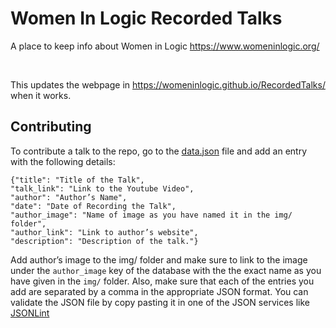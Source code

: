 # Women In Logic Recorded Talks

A place to keep info about Women in Logic https://www.womeninlogic.org/

<br>

This updates the webpage in https://womeninlogic.github.io/RecordedTalks/ when it works.

## Contributing

To contribute a talk to the repo, go to the [data.json](https://github.com/WomeninLogic/RecordedTalks/blob/main/data.json) file and add an entry with the following details:

```
{"title": "Title of the Talk",
"talk_link": "Link to the Youtube Video",
"author": "Author’s Name",
"date": "Date of Recording the Talk",
"author_image": "Name of image as you have named it in the img/ folder",
"author_link": "Link to author’s website",
"description": "Description of the talk."}
```

Add author’s image to the img/ folder and make sure to link to the image under the `author_image` key of the database with the the exact name as you have given in the `img/` folder. Also, make sure that each of the entries you add are separated by a comma in the appropriate JSON format. You can validate the JSON file by copy pasting it in one of the JSON services like [JSONLint](https://jsonlint.com)
